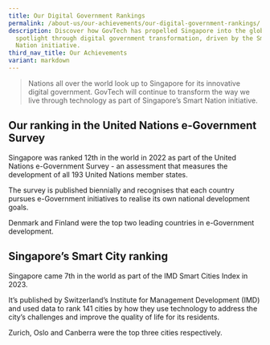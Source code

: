 ```yaml
---
title: Our Digital Government Rankings
permalink: /about-us/our-achievements/our-digital-government-rankings/
description: Discover how GovTech has propelled Singapore into the global
  spotlight through digital government transformation, driven by the Smart
  Nation initiative.
third_nav_title: Our Achievements
variant: markdown
---
```

> Nations all over the world look up to Singapore for its innovative digital government. GovTech will continue to transform the way we live through technology as part of Singapore’s Smart Nation initiative.

## Our ranking in the United Nations e-Government Survey

Singapore was ranked 12th in the world in 2022 as part of the United Nations e-Government Survey - an assessment that measures the development of all 193 United Nations member states.

The survey is published biennially and recognises that each country pursues e-Government initiatives to realise its own national development goals.

Denmark and Finland were the top two leading countries in e-Government development.

## Singapore’s Smart City ranking

Singapore came 7th in the world as part of the IMD Smart Cities Index in 2023. 

It’s published by Switzerland’s Institute for Management Development (IMD) and used data to rank 141 cities by how they use technology to address the city’s challenges and improve the quality of life for its residents. 

Zurich, Oslo and Canberra were the top three cities respectively.

